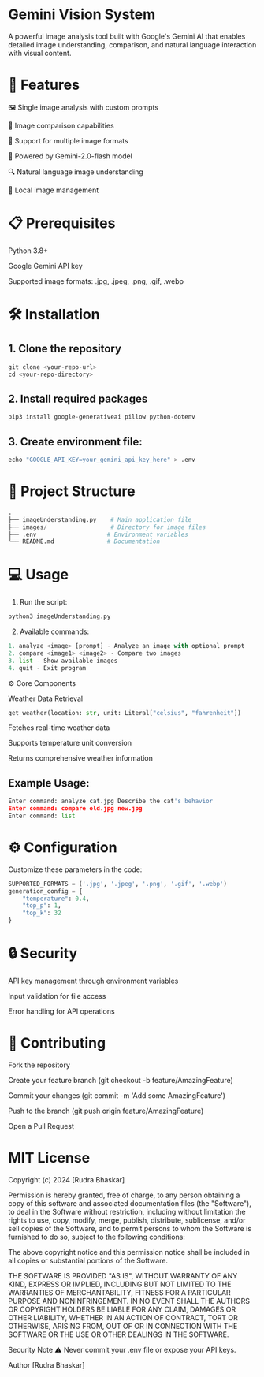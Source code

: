 
# Gemini Vision System
A powerful image analysis tool built with Google's Gemini AI that enables detailed image understanding, comparison, and natural language interaction with visual content.

# 🎯 Features
🖼️ Single image analysis with custom prompts

🔄 Image comparison capabilities

📁 Support for multiple image formats

🤖 Powered by Gemini-2.0-flash model

🔍 Natural language image understanding

💾 Local image management


# 📋 Prerequisites

Python 3.8+

Google Gemini API key

Supported image formats: .jpg, .jpeg, .png, .gif, .webp


# 🛠️ Installation
## 1. Clone the repository
```python
git clone <your-repo-url>
cd <your-repo-directory>
```
## 2. Install required packages
```python
pip3 install google-generativeai pillow python-dotenv
```
## 3. Create environment file:
```python
echo "GOOGLE_API_KEY=your_gemini_api_key_here" > .env
```


# 📁 Project Structure
```python
.
├── imageUnderstanding.py    # Main application file
├── images/                  # Directory for image files
├── .env                    # Environment variables
└── README.md               # Documentation
```

# 💻 Usage
1. Run the script:
```python
python3 imageUnderstanding.py
```


2. Available commands:

```python
1. analyze <image> [prompt] - Analyze an image with optional prompt
2. compare <image1> <image2> - Compare two images
3. list - Show available images
4. quit - Exit program
```

⚙️ Core Components

Weather Data Retrieval

```python
get_weather(location: str, unit: Literal["celsius", "fahrenheit"])
```
Fetches real-time weather data

Supports temperature unit conversion

Returns comprehensive weather information

## Example Usage:
```python
Enter command: analyze cat.jpg Describe the cat's behavior
Enter command: compare old.jpg new.jpg
Enter command: list
```



# ⚙️ Configuration

Customize these parameters in the code:
```python
SUPPORTED_FORMATS = ('.jpg', '.jpeg', '.png', '.gif', '.webp')
generation_config = {
    "temperature": 0.4,
    "top_p": 1,
    "top_k": 32
}
```

# 🔒 Security

API key management through environment variables

Input validation for file access

Error handling for API operations


# 🤝 Contributing

Fork the repository

Create your feature branch (git checkout -b feature/AmazingFeature)

Commit your changes (git commit -m 'Add some AmazingFeature')

Push to the branch (git push origin feature/AmazingFeature)

Open a Pull Request

# MIT License

Copyright (c) 2024 [Rudra Bhaskar]

Permission is hereby granted, free of charge, to any person obtaining a copy
of this software and associated documentation files (the "Software"), to deal
in the Software without restriction, including without limitation the rights
to use, copy, modify, merge, publish, distribute, sublicense, and/or sell
copies of the Software, and to permit persons to whom the Software is
furnished to do so, subject to the following conditions:

The above copyright notice and this permission notice shall be included in all
copies or substantial portions of the Software.

THE SOFTWARE IS PROVIDED "AS IS", WITHOUT WARRANTY OF ANY KIND, EXPRESS OR
IMPLIED, INCLUDING BUT NOT LIMITED TO THE WARRANTIES OF MERCHANTABILITY,
FITNESS FOR A PARTICULAR PURPOSE AND NONINFRINGEMENT. IN NO EVENT SHALL THE
AUTHORS OR COPYRIGHT HOLDERS BE LIABLE FOR ANY CLAIM, DAMAGES OR OTHER
LIABILITY, WHETHER IN AN ACTION OF CONTRACT, TORT OR OTHERWISE, ARISING FROM,
OUT OF OR IN CONNECTION WITH THE SOFTWARE OR THE USE OR OTHER DEALINGS IN THE
SOFTWARE.

Security Note
⚠️ Never commit your .env file or expose your API keys.

Author
[Rudra Bhaskar]